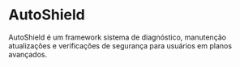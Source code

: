 # AutoShield
AutoShield  é um framework sistema de diagnóstico, 
manutenção atualizações e verificações de segurança para usuários em planos avançados.
